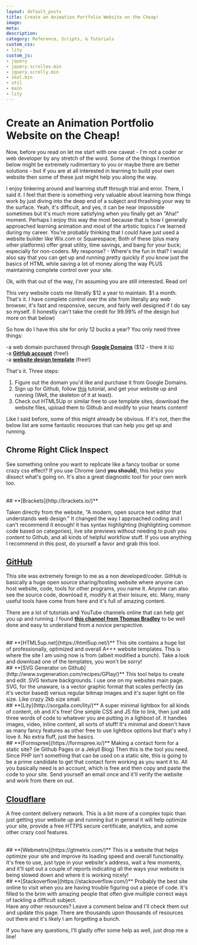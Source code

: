 ```yaml
---
layout: default_posts
title: Create an Animation Portfolio Website on the Cheap!
image: 
meta: 
description: 
category: Reference, Scripts, & Tutorials
custom_css:
- lity
custom_js:
- jquery
- jquery.scrollex.min
- jquery.scrolly.min
- skel.min
- util
- main
- lity
---
```

<h1 class="major">Create an Animation Portfolio Website on the Cheap!</h1>
<div>
    <span class="image fit">
        <img src="{{site.url}}/images/.png" alt=""/>
    </span>
</div>
Now, before you read on let me start with one caveat - I'm not a coder or web developer by any stretch of the word. Some of the things I mention below might be extremely rudimentary to you or maybe there are better solutions - but if you are at all interested in learning to build your own website then some of these just might help you along the way.  


I enjoy tinkering around and learning stuff through trial and error. There, I said it. I feel that there is something very valuable about learning how things work by just diving into the deep end of a subject and thrashing your way to the surface. Yeah, it's difficult, and yes, it can be near impossible sometimes but it's much more satisfying when you finally get an "Aha!" moment.  Perhaps I enjoy this way the most because that is how I generally approached learning animation and most of the artistic topics I've learned during my career.  You're probably thinking that I could have just used a website builder like Wix.com or Squarespace; Both of these (plus many other platforms) offer great utility, time savings, and bang for your buck; especially for non-coders. My response? - Where's the fun in that? I would also say that you can get up and running pretty quickly if you know just the basics of HTML while saving a lot of money along the way PLUS maintaining complete control over your site.  

Ok, with that out of the way, I'm assuming you are still interested. Read on!

This very website costs me literally $12 a year to maintain. $1 a month. That's it.  I have complete control over the site from literally any web browser, it's fast and responsive, secure, and fairly well designed if I do say so myself. (I honestly can't take the credit for 99.99% of the design but more on that below)

So how do I have this site for only 12 bucks a year? You only need three things:  

-a web domain purchased through **[Google Domains](https://domains.google/#/)** ($12 - there it is)  
-a **[GitHub account](https://github.com/)** (free!)  
-a **[website design template](https://html5up.net/)** (free!)  

That's it. Three steps:

1) Figure out the domain you'd like and purchase it from Google Domains.  
2) Sign up for Github, follow [this](https://pages.github.com/) tutorial, and get your website up and running (Well, the skeleton of it at least).  
3) Check out HTML5Up or similar free to use template sites, download the website files, upload them to Github and modify to your hearts content!  

Like I said before, some of this might already be obvious. If it's not, then the below list are some fantastic resources that can help you get up and running.  


## **Chrome Right Click Inspect**  
See something online you want to replicate like a fancy toolbar or some crazy css effect? If you use Chrome (and **you should**), this helps you dissect what's going on. It's also a great diagnostic tool for your own work too. 

<br />
## **[Brackets](http://brackets.io/)**  

Taken directly from the website, "A modern, open source text editor that understands web design." It changed the way I approached coding and I can't recommend it enough! It has syntax highlighting (highlighting common code based on categories), live site previews without needing to push you content to Github, and all kinds of helpful workflow stuff. If you use anything I recommend in this post, do yourself a favor and grab this tool.
<br />
## **[GitHub](https://github.com/)**  
This site was extremely foreign to me as a non developed/coder. GitHub is basically a huge open source sharing/hosting website where anyone can host website, code, tools for other programs, you name it. Anyone can also see the source code, download it, modify it at their leisure, etc. Many, many useful tools have come from here and it's full of amazing content. 

There are a lot of tutorials and YouTube channels online that can help get you up and running. I found **[this channel from Thomas Bradley](https://www.youtube.com/user/acinteractivedesign/videos)** to be well done and easy to understand from a novice perspective.  

<br />
## **[HTML5up.net](https://html5up.net/)**
This site contains a huge list of professionally, optimized and overall A+++ website templates. This is where the site I am using now is from (albeit modified a bunch). Take a look and download one of the templates, you won't be sorry!  
<br />
## **[SVG Generator on Github](http://www.svgeneration.com/recipes/GPlay/)**  
This tool helps to create and edit .SVG texture backgrounds. I use one on my websites main page. SVG, for the unaware, is a vector graphic format that scales perfectly (as it's vector based) versus regular bitmap images and it's super light on file size. Like crazy 2kb size small. 
<br />
## **[Lity](http://sorgalla.com/lity/)**  
A super minimal lightbox for all kinds of content, oh and it's free! One simple CSS and JS file to link, then just add three words of code to whatever you are putting in a lighboxt of. It handles images, video, inline content, all sorts of stuff! It's minimal and doesn't have as many fancy features as other free to use lightbox options but that's why I love it. No extra fluff, just the basics.
<br />
## **[Formspree](https://formspree.io/)**  
Making a contact form for a static site? (ie Github Pages or a Jekyll Blog) Then this is the tool you need. Since PHP isn't something that can be used on a static site, this is going to be a prime candidate to get that contact form working as you want it to. All you basically need is an account, which is free and then copy and paste the code to your site. Send yourself an email once and it'll verify the website and work from there on out.
<br />

## **[Cloudflare](https://www.cloudflare.com/)**  
A free content delivery network. This is a bit more of a complex topic than just getting your website up and running but in general it will help optimize your site, provide a free HTTPS secure certificate, analytics, and some other crazy cool features. 

<br />
## **[Webmetrix](https://gtmetrix.com/)**  
This is a website that helps optimize your site and improve its loading speed and overall functionality. It's free to use, just type in your website's address, wait a few moments, and it'll spit out a couple of reports indicating all the ways your website is being slowed down and where it is working nicely! 
<br />
## **[Stackoverflow](https://stackoverflow.com/)**  
Probably the best site online to visit when you are having trouble figuring out a piece of code. It's filled to the brim with amazing people that often give multiple correct ways of tackling a difficult subject. 


<br />
Have any other resources? Leave a comment below and I'll check them out and update this page. There are thousands upon thousands of resources out there and it's likely I am forgetting a bunch.  

If you have any questions, I'll gladly offer some help as well, just drop me a line!










